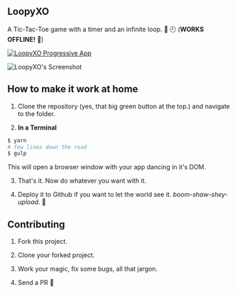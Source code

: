 ## LoopyXO

A Tic-Tac-Toe game with a timer and an infinite loop. :repeat: :clock9: (**WORKS OFFLINE!** :blue_heart:)

[![LoopyXO Progressive App](https://img.shields.io/badge/type-PWA-blue.svg)]()

![LoopyXO's Screenshot](https://raw.githubusercontent.com/abhisheksoni27/loopyXO/master/images/loopyXO.gif)

## How to make it work at home

1. Clone the repository (yes, that big green button at the top.) and navigate to the folder.

2. **In a Terminal**

```bash
$ yarn
# few lines down the road
$ gulp
```

This will open a browser window with your app dancing in it's DOM.

3. That's it. Now do whatever you want with it.

4. Deploy it to Github if you want to let the world see it. _boom-shaw-shey-upload_. :tada:

## Contributing

1. Fork this project.

2. Clone your forked project.

3. Work your magic, fix some bugs, all that jargon.

4. Send a PR :100:
